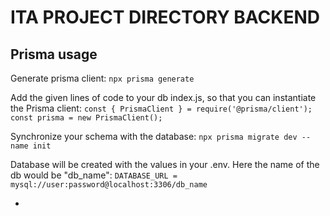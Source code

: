 # ITA PROJECT DIRECTORY BACKEND

## Prisma usage

Generate prisma client:
`npx prisma generate`

Add the given lines of code to your db index.js, so that you can instantiate the Prisma client:
`const { PrismaClient } = require('@prisma/client');`
`const prisma = new PrismaClient();`

Synchronize your schema with the database:
`npx prisma migrate dev --name init`

Database will be created with the values in your .env. Here the name of the db would be "db\_name":
`DATABASE_URL = mysql://user:password@localhost:3306/db_name`

-